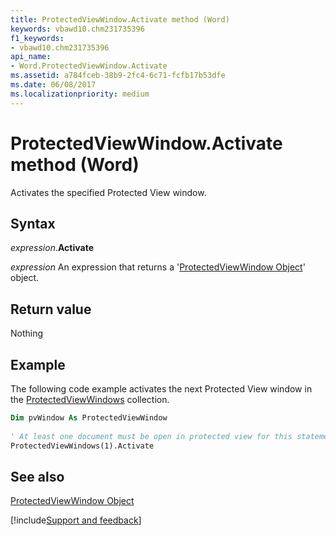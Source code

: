 ```yaml
---
title: ProtectedViewWindow.Activate method (Word)
keywords: vbawd10.chm231735396
f1_keywords:
- vbawd10.chm231735396
api_name:
- Word.ProtectedViewWindow.Activate
ms.assetid: a784fceb-38b9-2fc4-6c71-fcfb17b53dfe
ms.date: 06/08/2017
ms.localizationpriority: medium
---
```



# ProtectedViewWindow.Activate method (Word)

Activates the specified Protected View window.


## Syntax

_expression_.**Activate**

 _expression_ An expression that returns a '[ProtectedViewWindow Object](Word.ProtectedViewWindow.md)' object.


## Return value

Nothing


## Example

The following code example activates the next Protected View window in the [ProtectedViewWindows](Word.ProtectedViewWindows.md) collection.


```vb
Dim pvWindow As ProtectedViewWindow 
 
' At least one document must be open in protected view for this statement to execute. 
ProtectedViewWindows(1).Activate
```


## See also


[ProtectedViewWindow Object](Word.ProtectedViewWindow.md)

[!include[Support and feedback](~/includes/feedback-boilerplate.md)]